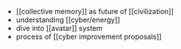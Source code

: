 - [[collective memory]] as future of [[civilization]]
- understanding [[cyber/energy]]
- dive into [[avatar]] system
- process of [[cyber improvement proposals]]